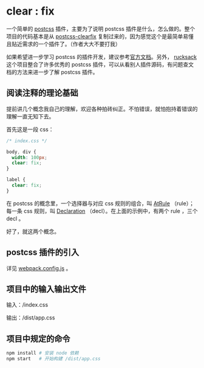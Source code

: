 # clear : fix

一个简单的 [postcss](https://github.com/postcss/postcss) 插件，主要为了说明 postcss 插件是什么，怎么做的。整个项目的代码基本是从 [postcss-clearfix](https://github.com/seaneking/postcss-clearfix) 复制过来的，因为感觉这个是最简单易懂且贴近需求的一个插件了。（作者大大不要打我）

如果希望进一步学习 postcss 的插件开发，建议参考[官方文档](http://api.postcss.org/)。另外， [rucksack](https://github.com/simplaio/rucksack) 这个项目整合了许多优秀的 postcss 插件，可以从看别人插件源码，有问题查文档的方法来进一步了解 postcss 插件。

## 阅读注释的理论基础

提前讲几个概念我自己的理解，欢迎各种拍砖纠正。不怕错误，就怕抱持着错误的理解一直无知下去。

首先这是一段 css：

```css
/* index.css */

body, div {
  width: 100px;
  clear: fix;
}

label {
  clear: fix;
}

```

在 postcss 的概念里，一个选择器与对应 css 规则的组合，叫 [AtRule](http://api.postcss.org/AtRule.html) （rule）；每一条 css 规则，叫 [Declaration](http://api.postcss.org/Declaration.html) （decl）。在上面的示例中，有两个 rule ，三个 decl 。

好了，就这两个概念。

## postcss 插件的引入

详见 [webpack.config.js](./webpack.config.js#L32) 。

## 项目中的输入输出文件

输入：/index.css

输出：/dist/app.css

## 项目中规定的命令

```sh
npm install # 安装 node 依赖
npm start   # 开始构建 /dist/app.css
```
